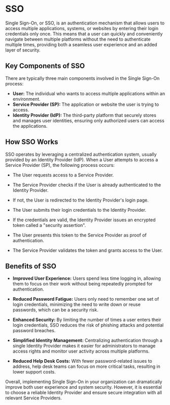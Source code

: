 # SSO

Single Sign-On, or SSO, is an authentication mechanism that allows users to access multiple applications, systems, or websites by entering their login credentials only once. This means that a user can quickly and conveniently navigate between multiple platforms without the need to authenticate multiple times, providing both a seamless user experience and an added layer of security.

## Key Components of SSO

There are typically three main components involved in the Single Sign-On process:

- **User:** The individual who wants to access multiple applications within an environment.
- **Service Provider (SP):** The application or website the user is trying to access.
- **Identity Provider (IdP):** The third-party platform that securely stores and manages user identities, ensuring only authorized users can access the applications.

## How SSO Works

SSO operates by leveraging a centralized authentication system, usually provided by an Identity Provider (IdP). When a User attempts to access a Service Provider (SP), the following process occurs:

- The User requests access to a Service Provider.

- The Service Provider checks if the User is already authenticated to the Identity Provider.

- If not, the User is redirected to the Identity Provider's login page.

- The User submits their login credentials to the Identity Provider.

- If the credentials are valid, the Identity Provider issues an encrypted token called a "security assertion".

- The User presents this token to the Service Provider as proof of authentication.

- The Service Provider validates the token and grants access to the User.

## Benefits of SSO

- **Improved User Experience:** Users spend less time logging in, allowing them to focus on their work without being repeatedly prompted for authentication.

- **Reduced Password Fatigue:** Users only need to remember one set of login credentials, minimizing the need to write down or reuse passwords, which can be a security risk.

- **Enhanced Security:** By limiting the number of times a user enters their login credentials, SSO reduces the risk of phishing attacks and potential password breaches.

- **Simplified Identity Management:** Centralizing authentication through a single Identity Provider makes it easier for administrators to manage access rights and monitor user activity across multiple platforms.

- **Reduced Help Desk Costs:** With fewer password-related issues to address, help desk teams can focus on more critical tasks, resulting in lower support costs.

Overall, implementing Single Sign-On in your organization can dramatically improve both user experience and system security. However, it is essential to choose a reliable Identity Provider and ensure secure integration with all relevant Service Providers.